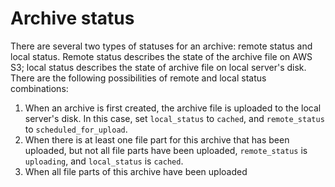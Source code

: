 # Archive status 
There are several two types of statuses for an archive: remote status and local status. Remote status describes the 
state of the archive file on AWS S3; local status describes the state of archive file on local server's disk. There are
the following possibilities of remote and local status combinations:
1. When an archive is first created, the archive file is uploaded to the local server's disk. In this case, set 
`local_status` to `cached`, and `remote_status` to `scheduled_for_upload`.
2. When there is at least one file part for this archive that has been uploaded, but not all file parts have been 
uploaded, `remote_status` is `uploading`, and `local_status` is `cached`.
3. When all file parts of this archive have been uploaded